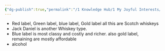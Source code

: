 ```yaml
---
{"dg-publish":true,"permalink":"/1 Knowledge Hub/1 My Joyful Interests/z Other Joyful Little Interests/Alcohol/","noteIcon":""}
---
```


- Red label, Green label, blue label, Gold label all this are Scotch whiskeys
- Jack Daniel is another Whiskey type.
- Blue label is most classy and costly and richer. also gold label, remaining are mostly affordable
- alcohol 